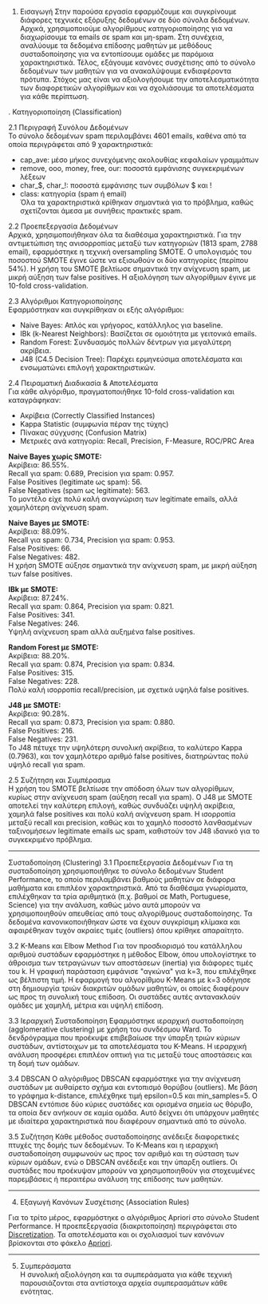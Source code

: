 1. Εισαγωγή
Στην παρούσα εργασία εφαρμόζουμε και συγκρίνουμε διάφορες τεχνικές εξόρυξης δεδομένων σε δύο σύνολα δεδομένων. Αρχικά, χρησιμοποιούμε αλγορίθμους κατηγοριοποίησης για να διαχωρίσουμε τα emails σε spam και μη-spam. Στη συνέχεια, αναλύουμε τα δεδομένα επίδοσης μαθητών με μεθόδους συσταδοποίησης για να εντοπίσουμε ομάδες με παρόμοια χαρακτηριστικά. Τέλος, εξάγουμε κανόνες συσχέτισης από το σύνολο δεδομένων των μαθητών για να ανακαλύψουμε ενδιαφέροντα πρότυπα. Στόχος μας είναι να αξιολογήσουμε την αποτελεσματικότητα των διαφορετικών αλγορίθμων και να σχολιάσουμε τα αποτελέσματα για κάθε περίπτωση.

. Κατηγοριοποίηση (Classification)

2.1 Περιγραφή Συνόλου Δεδομένων  
Το σύνολο δεδομένων spam περιλαμβάνει 4601 emails, καθένα από τα οποία περιγράφεται από 9 χαρακτηριστικά:  
- cap_ave: μέσο μήκος συνεχόμενης ακολουθίας κεφαλαίων γραμμάτων  
- remove, ooo, money, free, our: ποσοστά εμφάνισης συγκεκριμένων λέξεων  
- char_$, char_!: ποσοστά εμφάνισης των συμβόλων $ και !  
- class: κατηγορία (spam ή email)  
Όλα τα χαρακτηριστικά κρίθηκαν σημαντικά για το πρόβλημα, καθώς σχετίζονται άμεσα με συνήθεις πρακτικές spam.

2.2 Προεπεξεργασία Δεδομένων  
Αρχικά, χρησιμοποιήθηκαν όλα τα διαθέσιμα χαρακτηριστικά. Για την αντιμετώπιση της ανισορροπίας μεταξύ των κατηγοριών (1813 spam, 2788 email), εφαρμόστηκε η τεχνική oversampling SMOTE. Ο υπολογισμός του ποσοστού SMOTE έγινε ώστε να εξισωθούν οι δύο κατηγορίες (περίπου 54%). Η χρήση του SMOTE βελτίωσε σημαντικά την ανίχνευση spam, με μικρή αύξηση των false positives. Η αξιολόγηση των αλγορίθμων έγινε με 10-fold cross-validation.

2.3 Αλγόριθμοι Κατηγοριοποίησης  
Εφαρμόστηκαν και συγκρίθηκαν οι εξής αλγόριθμοι:
- Naive Bayes: Απλός και γρήγορος, κατάλληλος για baseline.
- IBk (k-Nearest Neighbors): Βασίζεται σε ομοιότητα με γειτονικά emails.
- Random Forest: Συνδυασμός πολλών δέντρων για μεγαλύτερη ακρίβεια.
- J48 (C4.5 Decision Tree): Παρέχει ερμηνεύσιμα αποτελέσματα και ενσωματώνει επιλογή χαρακτηριστικών.

2.4 Πειραματική Διαδικασία & Αποτελέσματα  
Για κάθε αλγόριθμο, πραγματοποιήθηκε 10-fold cross-validation και καταγράφηκαν:
- Ακρίβεια (Correctly Classified Instances)
- Kappa Statistic (συμφωνία πέραν της τύχης)
- Πίνακας σύγχυσης (Confusion Matrix)
- Μετρικές ανά κατηγορία: Recall, Precision, F-Measure, ROC/PRC Area

**Naive Bayes χωρίς SMOTE:**  
Ακρίβεια: 86.55%.  
Recall για spam: 0.689, Precision για spam: 0.957.  
False Positives (legitimate ως spam): 56.  
False Negatives (spam ως legitimate): 563.  
Το μοντέλο είχε πολύ καλή αναγνώριση των legitimate emails, αλλά χαμηλότερη ανίχνευση spam.

**Naive Bayes με SMOTE:**  
Ακρίβεια: 88.09%.  
Recall για spam: 0.734, Precision για spam: 0.953.  
False Positives: 66.  
False Negatives: 482.  
Η χρήση SMOTE αύξησε σημαντικά την ανίχνευση spam, με μικρή αύξηση των false positives.

**IBk με SMOTE:**  
Ακρίβεια: 87.24%.  
Recall για spam: 0.864, Precision για spam: 0.821.  
False Positives: 341.  
False Negatives: 246.  
Υψηλή ανίχνευση spam αλλά αυξημένα false positives.

**Random Forest με SMOTE:**  
Ακρίβεια: 88.20%.  
Recall για spam: 0.874, Precision για spam: 0.834.  
False Positives: 315.  
False Negatives: 228.  
Πολύ καλή ισορροπία recall/precision, με σχετικά υψηλά false positives.

**J48 με SMOTE:**  
Ακρίβεια: 90.28%.  
Recall για spam: 0.873, Precision για spam: 0.880.  
False Positives: 216.  
False Negatives: 231.  
Το J48 πέτυχε την υψηλότερη συνολική ακρίβεια, το καλύτερο Kappa (0.7963), και τον χαμηλότερο αριθμό false positives, διατηρώντας πολύ υψηλό recall για spam.

2.5 Συζήτηση και Συμπέρασμα  
Η χρήση του SMOTE βελτίωσε την απόδοση όλων των αλγορίθμων, κυρίως στην ανίχνευση spam (αύξηση recall για spam). Ο J48 με SMOTE αποτελεί την καλύτερη επιλογή, καθώς συνδυάζει υψηλή ακρίβεια, χαμηλά false positives και πολύ καλή ανίχνευση spam. Η ισορροπία μεταξύ recall και precision, καθώς και το χαμηλό ποσοστό λανθασμένων ταξινομήσεων legitimate emails ως spam, καθιστούν τον J48 ιδανικό για το συγκεκριμένο πρόβλημα.

---

Συσταδοποίηση (Clustering)
3.1 Προεπεξεργασία Δεδομένων
Για τη συσταδοποίηση χρησιμοποιήθηκε το σύνολο δεδομένων Student Performance, το οποίο περιλαμβάνει βαθμούς μαθητών σε διάφορα μαθήματα και επιπλέον χαρακτηριστικά. Από τα διαθέσιμα γνωρίσματα, επιλέχθηκαν τα τρία αριθμητικά (π.χ. βαθμοί σε Math, Portuguese, Science) για την ανάλυση, καθώς μόνο αυτά μπορούν να χρησιμοποιηθούν απευθείας από τους αλγορίθμους συσταδοποίησης. Τα δεδομένα κανονικοποιήθηκαν ώστε να έχουν συγκρίσιμη κλίμακα και αφαιρέθηκαν τυχόν ακραίες τιμές (outliers) όπου κρίθηκε απαραίτητο.

3.2 K-Means και Elbow Method
Για τον προσδιορισμό του κατάλληλου αριθμού συστάδων εφαρμόστηκε η μέθοδος Elbow, όπου υπολογίστηκε το άθροισμα των τετραγώνων των αποστάσεων (inertia) για διάφορες τιμές του k. Η γραφική παράσταση εμφάνισε "αγκώνα" για k=3, που επιλέχθηκε ως βέλτιστη τιμή. Η εφαρμογή του αλγορίθμου K-Means με k=3 οδήγησε στη δημιουργία τριών διακριτών ομάδων μαθητών, οι οποίες διαφέρουν ως προς τη συνολική τους επίδοση. Οι συστάδες αυτές αντανακλούν ομάδες με χαμηλή, μέτρια και υψηλή επίδοση.

3.3 Ιεραρχική Συσταδοποίηση
Εφαρμόστηκε ιεραρχική συσταδοποίηση (agglomerative clustering) με χρήση του συνδέσμου Ward. Το δενδρόγραμμα που προέκυψε επιβεβαίωσε την ύπαρξη τριών κύριων συστάδων, αντίστοιχων με τα αποτελέσματα του K-Means. Η ιεραρχική ανάλυση προσφέρει επιπλέον οπτική για τις μεταξύ τους αποστάσεις και τη δομή των ομάδων.

3.4 DBSCAN
Ο αλγόριθμος DBSCAN εφαρμόστηκε για την ανίχνευση συστάδων με αυθαίρετο σχήμα και εντοπισμό θορύβου (outliers). Με βάση το γράφημα k-distance, επιλέχθηκε τιμή epsilon=0.5 και min_samples=5. Ο DBSCAN εντόπισε δύο κύριες συστάδες και ορισμένα σημεία ως θόρυβο, τα οποία δεν ανήκουν σε καμία ομάδα. Αυτό δείχνει ότι υπάρχουν μαθητές με ιδιαίτερα χαρακτηριστικά που διαφέρουν σημαντικά από το σύνολο.

3.5 Συζήτηση
Κάθε μέθοδος συσταδοποίησης ανέδειξε διαφορετικές πτυχές της δομής των δεδομένων. Το K-Means και η ιεραρχική συσταδοποίηση συμφωνούν ως προς τον αριθμό και τη σύσταση των κύριων ομάδων, ενώ ο DBSCAN ανέδειξε και την ύπαρξη outliers. Οι συστάδες που προέκυψαν μπορούν να χρησιμοποιηθούν για στοχευμένες παρεμβάσεις ή περαιτέρω ανάλυση της επίδοσης των μαθητών.

---

4. Εξαγωγή Κανόνων Συσχέτισης (Association Rules)

Για το τρίτο μέρος, εφαρμόστηκε ο αλγόριθμος Apriori στο σύνολο Student Performance. Η προεπεξεργασία (διακριτοποίηση) περιγράφεται στο [Discretization](Section%20C/1.%20Preprocessing/Discretization.md). Τα αποτελέσματα και οι σχολιασμοί των κανόνων βρίσκονται στο φάκελο [Apriori](Section%20C/Apriori).

---

5. Συμπεράσματα  
Η συνολική αξιολόγηση και τα συμπεράσματα για κάθε τεχνική παρουσιάζονται στα αντίστοιχα αρχεία συμπερασμάτων κάθε ενότητας.
